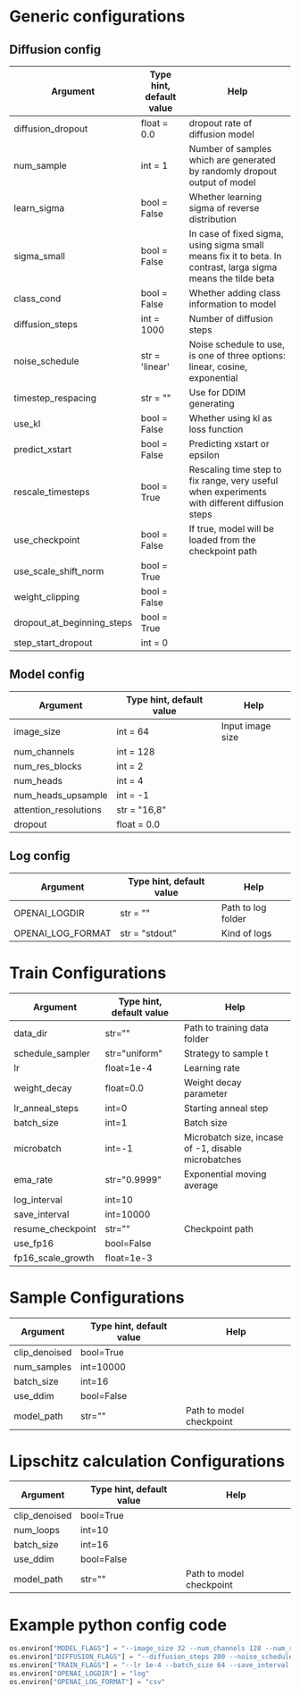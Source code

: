 # Generic configurations

## Diffusion config
|Argument            | Type hint, default value | Help |
|--------------------|--------------------------|------|
|diffusion_dropout | float = 0.0 | dropout rate of diffusion model |
|num_sample |int = 1 | Number of samples which are generated by randomly dropout output of model |
|learn_sigma | bool = False | Whether learning sigma of reverse distribution |
|sigma_small | bool = False | In case of fixed sigma, using sigma small means fix it to beta. In contrast, larga sigma means the tilde beta |
|class_cond | bool = False | Whether adding class information to model |
|diffusion_steps | int = 1000 | Number of diffusion steps |
|noise_schedule | str = 'linear' | Noise schedule to use, is one of three options: linear, cosine, exponential |
|timestep_respacing | str = "" | Use for DDIM generating |
|use_kl | bool = False | Whether using kl as loss function |
|predict_xstart | bool = False | Predicting xstart or epsilon |
|rescale_timesteps | bool = True | Rescaling time step to fix range, very useful when experiments with different diffusion steps |
|use_checkpoint | bool = False | If true, model will be loaded from the checkpoint path |
|use_scale_shift_norm | bool = True | |
|weight_clipping | bool = False ||
|dropout_at_beginning_steps| bool = True ||
|step_start_dropout| int = 0 ||

## Model config
|Argument            | Type hint, default value | Help |
|--------------------|--------------------------|------|
|image_size | int = 64 | Input image size |
|num_channels | int = 128 | |
|num_res_blocks | int = 2 | |
|num_heads | int = 4 | |
|num_heads_upsample | int = -1 | |
|attention_resolutions | str = "16,8" | |
|dropout | float = 0.0 | |

## Log config
|Argument            | Type hint, default value | Help |
|--------------------|--------------------------|------|
|OPENAI_LOGDIR | str = "" | Path to log folder |
|OPENAI_LOG_FORMAT | str = "stdout" | Kind of logs |

# Train Configurations
|Argument            | Type hint, default value | Help |
|--------------------|--------------------------|------|
|data_dir| str="" | Path to training data folder |
|schedule_sampler| str="uniform" | Strategy to sample t |
|lr| float=1e-4 | Learning rate |
|weight_decay| float=0.0 | Weight decay parameter |
|lr_anneal_steps| int=0 | Starting anneal step |
|batch_size| int=1 | Batch size |
|microbatch| int=-1 | Microbatch size, incase of -1, disable  microbatches|
|ema_rate| str="0.9999" | Exponential moving average |
|log_interval| int=10 ||
|save_interval| int=10000 ||
|resume_checkpoint| str="" |Checkpoint path|
|use_fp16| bool=False ||
|fp16_scale_growth| float=1e-3 ||

# Sample Configurations
|Argument            | Type hint, default value | Help |
|--------------------|--------------------------|------|
|clip_denoised| bool=True ||
|num_samples| int=10000 ||
|batch_size| int=16 ||
|use_ddim| bool=False ||
|model_path| str="" |Path to model checkpoint|

# Lipschitz calculation Configurations
|Argument            | Type hint, default value | Help |
|--------------------|--------------------------|------|
|clip_denoised| bool=True ||
|num_loops| int=10 ||
|batch_size| int=16 ||
|use_ddim| bool=False ||
|model_path| str="" |Path to model checkpoint|

# Example python config code
```python
os.environ["MODEL_FLAGS"] = "--image_size 32 --num_channels 128 --num_res_blocks 3 --dropout 0.1"
os.environ["DIFFUSION_FLAGS"] = "--diffusion_steps 200 --noise_schedule exponential --diffusion_dropout 0.1 --num_sample 10"
os.environ["TRAIN_FLAGS"] = "--lr 1e-4 --batch_size 64 --save_interval 10000"
os.environ["OPENAI_LOGDIR"] = "log"
os.environ["OPENAI_LOG_FORMAT"] = "csv"
```
